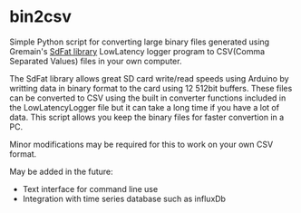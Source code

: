 # bin2csv
Simple Python script for converting large binary files generated using Gremain's <a href="https://www.w3schools.com/html/">SdFat library</a> LowLatency logger program to CSV(Comma Separated Values) files in your own computer.

The SdFat library allows great SD card write/read speeds using Arduino by writting data in binary format to the card using 12 512bit buffers. These files can be converted to CSV using the built in converter functions included in the LowLatencyLogger file but it can take a long time if you have a lot of data. This script allows you keep the binary files for faster convertion in a PC.

Minor modifications may be required for this to work on your own CSV format.

May be added in the future: 
- Text interface for command line use
- Integration with time series database such as influxDb
